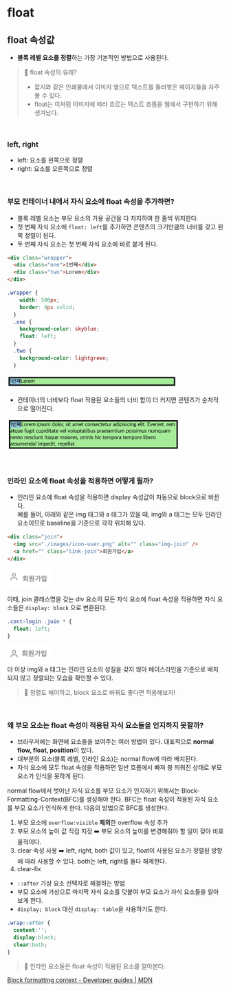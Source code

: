 # float

## float 속성값

- **블록 레벨 요소를 정렬**하는 가장 기본적인 방법으로 사용된다.

> 🤔 float 속성의 유래?
>
> - 잡지와 같은 인쇄물에서 이미지 옆으로 텍스트를 둘러쌓은 페이지들을 자주 볼 수 있다.
> - float는 이처럼 이미지에 따라 흐르는 텍스트 흐름을 웹에서 구현하기 위해 생겨났다.

<br>

### left, right

- left: 요소를 왼쪽으로 정렬
- right: 요소를 오른쪽으로 정렬

<br>

### 부모 컨테이너 내에서 자식 요소에 float 속성을 추가하면?

- 블록 레벨 요소는 부모 요소의 가용 공간을 다 차지하여 한 줄씩 위치한다.
- 첫 번째 자식 요소에 `float: left`를 추가하면 콘텐츠의 크기만큼의 너비를 갖고 왼쪽 정렬이 된다.
- 두 번째 자식 요소는 첫 번째 자식 요소에 바로 붙게 된다.

```HTML
<div class="wrapper">
  <div class="one">1번째</div>
  <div class="two">Lorem</div>
</div>
```

```CSS
.wrapper {
    width: 500px;
    border: 4px solid;
  }
  .one {
    background-color: skyblue;
    float: left;
  }
  .two {
    background-color: lightgreen;
  }
```

<img src="../img/DAY11/DAY11_01.png" width="400px"  title="DAY11_01" alt="float 속성"></img>

- 컨테이너의 너비보다 float 적용된 요소들의 너비 합이 더 커지면 콘텐츠가 순차적으로 떨어진다.

<img src="../img/DAY11/DAY11_02.png" width="400px"  title="DAY11_02" alt="float 속성2"></img>

<br>

### 인라인 요소에 float 속성을 적용하면 어떻게 될까?

- 인라인 요소에 float 속성을 적용하면 display 속성값이 자동으로 block으로 바뀐다.  
  예를 들어, 아래와 같은 img 태그와 a 태그가 있을 때, img와 a 태그는 모두 인라인 요소이므로 baseline을 기준으로 각각 위치해 있다.

```HTML
<div class="join">
  <img src="./images/icon-user.png" alt="" class="img-join" />
  <a href="" class="link-join">회원가입</a>
</div>
```

<img src="../img/DAY15/DAY15_01.png" width="100px"  title="DAY15_01" alt="인라인 요소"></img>

이때, join 클래스명을 갖는 div 요소의 모든 자식 요소에 float 속성을 적용하면 자식 요소들은 `display: block` 으로 변환된다.

```CSS
.cont-login .join * {
  float: left;
}
```

<img src="../img/DAY15/DAY15_02.png" width="100px"  title="DAY15_02" alt="인라인 요소에 float 적용"></img>  
더 이상 img와 a 태그는 인라인 요소의 성질을 갖지 않아 베이스라인을 기준으로 배치되지 않고 정렬되는 모습을 확인할 수 있다.

> 📓 정렬도 해야하고, block 요소로 바꿔도 좋다면 적용해보자!

<br>

### 왜 부모 요소는 float 속성이 적용된 자식 요소들을 인지하지 못할까?

- 브라우저에는 화면에 요소들을 보여주는 여러 방법이 있다. 대표적으로 **normal flow, float, position**이 있다.
- 대부분의 요소(블록 레벨, 인라인 요소)는 normal flow에 따라 배치된다.
- 자식 요소에 모두 float 속성을 적용하면 일반 흐름에서 빠져 붕 띄워진 상태로 부모 요소가 인식을 못하게 된다.

normal flow에서 벗어난 자식 요소를 부모 요소가 인지하기 위해서는 Block-Formatting-Context(BFC)를 생성해야 한다. BFC는 float 속성이 적용된 자식 요소를 부모 요소가 인식하게 한다. 다음의 방법으로 BFC를 생성한다.

1. 부모 요소에 `overflow:visible` **제외**한 overflow 속성 추가
2. 부모 요소의 높이 값 직접 지정 ➡️ 부모 요소의 높이를 변경해줘야 할 일이 잦아 비효율적이다.
3. clear 속성 사용 ➡️ left, right, both 값이 있고, float이 사용된 요소가 정렬된 방향에 따라 사용할 수 있다. both는 left, right를 둘다 해제한다.
4. clear-fix

- `::after` 가상 요소 선택자로 해결하는 방법
- 부모 요소에 가상으로 마지막 자식 요소를 덧붙여 부모 요소가 자식 요소들을 알아보게 한다.
- `display; block` 대신 `display: table`을 사용하기도 한다.

```CSS
.wrap::after {
  content:'';
  display:block;
  clear:both;
}
```

> 📓 인라인 요소들은 float 속성이 적용된 요소를 알아본다.

[Block formatting context - Developer guides | MDN](https://developer.mozilla.org/en-US/docs/Web/Guide/CSS/Block_formatting_context)
